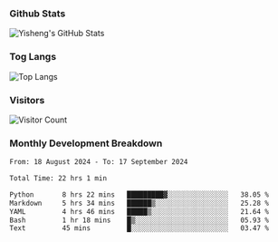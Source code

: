 ### Github Stats
![Yisheng's GitHub Stats](https://github-readme-stats-9qabuvhk1-gongyisheng.vercel.app/api?username=gongyisheng&count_private=true&show_icons=true)
### Tog Langs
![Top Langs](https://github-readme-stats-9qabuvhk1-gongyisheng.vercel.app/api/top-langs/?username=gongyisheng&layout=compact)
### Visitors
![Visitor Count](https://profile-counter.glitch.me/gongyisheng/count.svg)
### Monthly Development Breakdown
<!--START_SECTION:waka-->

```txt
From: 18 August 2024 - To: 17 September 2024

Total Time: 22 hrs 1 min

Python       8 hrs 22 mins   █████████▓░░░░░░░░░░░░░░░   38.05 %
Markdown     5 hrs 34 mins   ██████▒░░░░░░░░░░░░░░░░░░   25.28 %
YAML         4 hrs 46 mins   █████▒░░░░░░░░░░░░░░░░░░░   21.64 %
Bash         1 hr 18 mins    █▒░░░░░░░░░░░░░░░░░░░░░░░   05.93 %
Text         45 mins         █░░░░░░░░░░░░░░░░░░░░░░░░   03.47 %
```

<!--END_SECTION:waka-->
